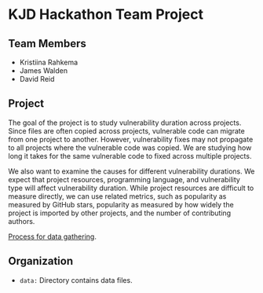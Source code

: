 # KJD Hackathon Team Project

## Team Members
  - Kristiina Rahkema
  - James Walden
  - David Reid

## Project

The goal of the project is to study vulnerability duration across projects. Since files are often copied across projects, vulnerable code can migrate from one project to another. However, vulnerability fixes may not propagate to all projects where the vulnerable code was copied. We are studying how long it takes for the same vulnerable code to fixed across multiple projects. 

We also want to examine the causes for different vulnerability durations. We expect that project resources, programming language, and vulnerability type will affect vulnerability duration. While project resources are difficult to measure directly, we can use related metrics, such as popularity as measured by GitHub stars, popularity as measured by how widely the project is imported by other projects, and the number of contributing authors.

[Process for data gathering](Process).

## Organization

  - `data:` Directory contains data files.
 
